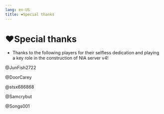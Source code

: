 ```yaml
---
lang: en-US
title: ❤️Special thanks
---
```


# ❤️Special thanks

- Thanks to the following players for their selfless dedication and playing a key role in the construction of NIA server v4!

@JunFish2722

@DoorCarey

@stsx686868

@Samcrybut

@Songs001
